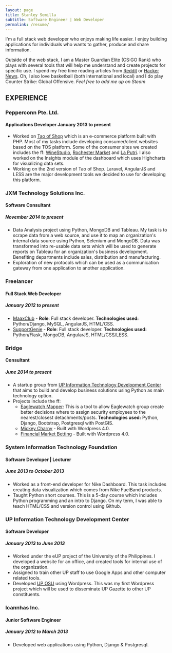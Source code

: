 ```yaml
---
layout: page
title: Stanley Semilla
subtitle: Software Engineer | Web Developer
permalink: /resume/
---
```


I'm a full stack web developer who enjoys making life easier. I enjoy building applications for individuals who wants to gather, produce and share information.

Outside of the web stack, I am a Master Guardian Elite (CS:GO Rank) who plays with several tools that will help me understand and create projects for specific use. I spend my free time reading articles from [Reddit](http://reddit.com) or [Hacker News](https://news.ycombinator.com). Oh, I also love basketball (both international and local) and I do play Counter Strike: Global Offensive. *Feel free to add me up on Steam*

## EXPERIENCE

### Pepperconn Pte. Ltd.

#### Applications Developer <span>January 2013 to present</span>

- Worked on [Tao of Shop](http://www.taoofshop.com/taoofshop/) which is an e-commerce platform built with PHP. Most of my tasks include developing consumer/client websites based on the TOS platform. Some of the consumer sites we created includes the ff: [WineStudio](http://winestudio.com.sg), [Rochester Market](http://www.rochestermarket.sg) and [La Putri](http://www.laputri.com). I also worked on the Insights module of the dashboard which uses Highcharts for visualizing data sets.
- Working on the 2nd version of Tao of Shop. Laravel, AngularJS and LESS are the major development tools we decided to use for developing this platform.

### JXM Technology Solutions Inc.

#### Software Consultant

##### November 2014 to present

- Data Analysis project using Python, MongoDB and Tableau. My task is to scrape data from a web source, and use it to map an organization's internal data source using Python, Selenium and MongoDB. Data was transformed into re-usable data sets which will be used to generate reports on Tableau for an organization's business development. Benefiting departments include sales, distribution and manufacturing.
- Exploration of new protocols which can be used as a communication gateway from one application to another application.

### Freelancer

#### Full Stack Web Developer

##### January 2012 to present

- [MaaxClub](http://maa.grok.my) - **Role**: Full stack developer. **Technologies used:** Python/Django, MySQL, AngularJS, HTML/CSS.
- [SupportGenie](http://supportgenie.co) - **Role**: Full stack developer. **Technologies used:** Python/Flask, MongoDB, AngularJS, HTML/CSS/LESS.

### Bridge

#### Consultant

##### June 2014 to present

- A startup group from [UP Information Technology Development Center](http://itdc.up.edu.ph) that aims to build and develop business solutions using Python as main technology option.
- Projects include the ff:
  - [Eaglewatch Mapper](http://eaglewatchmapper.pybridge.com/): This is a tool to allow Eaglewatch group create better decisions where to assign security employees to the nearest/closest detachments/posts. **Technologies used:** Python, Django, Bootstrap, Postgresql with PostGIS.
  - [Mickey Charny](http://mickeycharny.com) - Built with Wordpress 4.0.
  - [Financial Market Betting](http://financialmarketbetting.com) - Built with Wordpress 4.0.

### System Information Technology Foundation

#### Software Developer | Lecturer

##### June 2013 to October 2013

- Worked as a front-end developer for Nike Dashboard. This task includes creating data visualization which comes from Nike FuelBand products.
- Taught Python short courses. This is a 5-day course which includes Python programming and an intro to Django. On my term, I was able to teach HTML/CSS and version control using Github.

### UP Information Technology Development Center

#### Software Developer

##### January 2013 to June 2013

- Worked under the eUP project of the University of the Philippines. I developed a website for an office, and created tools for internal use of the organization.
- Assigned to train other UP staff to use Google Apps and other computer related tools.
- Developed [UP OSU](http://osu.up.edu.ph) using Wordpress. This was my first Wordpress project which will be used to disseminate UP Gazette to other UP constituents.

### Icannhas Inc.

#### Junior Software Engineer

##### January 2012 to March 2013

- Developed web applications using Python, Django & Postgresql.